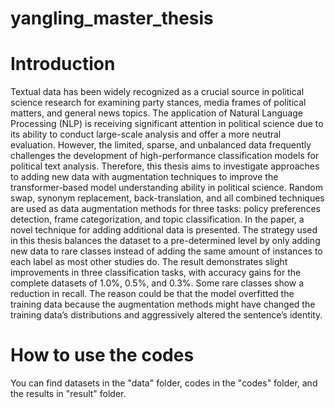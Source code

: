# yangling_master_thesis

# Introduction

Textual data has been widely recognized as a crucial source in political science research
for examining party stances, media frames of political matters, and general
news topics. The application of Natural Language Processing (NLP) is receiving
significant attention in political science due to its ability to conduct large-scale
analysis and offer a more neutral evaluation. However, the limited, sparse, and
unbalanced data frequently challenges the development of high-performance classification
models for political text analysis. Therefore, this thesis aims to investigate
approaches to adding new data with augmentation techniques to improve the
transformer-based model understanding ability in political science. Random swap,
synonym replacement, back-translation, and all combined techniques are used as
data augmentation methods for three tasks: policy preferences detection, frame
categorization, and topic classification. In the paper, a novel technique for adding
additional data is presented. The strategy used in this thesis balances the dataset to
a pre-determined level by only adding new data to rare classes instead of adding the
same amount of instances to each label as most other studies do. The result demonstrates
slight improvements in three classification tasks, with accuracy gains for the
complete datasets of 1.0%, 0.5%, and 0.3%. Some rare classes show a reduction
in recall. The reason could be that the model overfitted the training data because
the augmentation methods might have changed the training data’s distributions and
aggressively altered the sentence’s identity.


# How to use the codes
You can find datasets in the "data" folder, codes in the "codes" folder, and the results in "result" folder.
